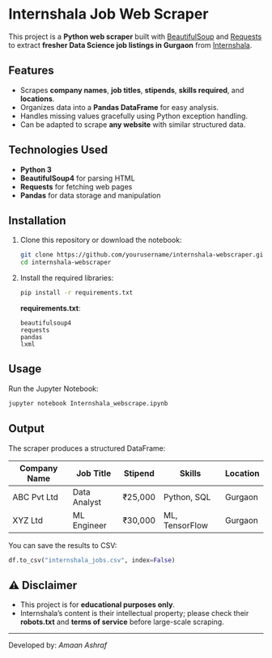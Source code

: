 # Internshala Job Web Scraper

This project is a **Python web scraper** built with [BeautifulSoup](https://www.crummy.com/software/BeautifulSoup/) and [Requests](https://docs.python-requests.org/) to extract **fresher Data Science job listings in Gurgaon** from [Internshala](https://internshala.com/).

##  Features
- Scrapes **company names**, **job titles**, **stipends**, **skills required**, and **locations**.
- Organizes data into a **Pandas DataFrame** for easy analysis.
- Handles missing values gracefully using Python exception handling.
- Can be adapted to scrape **any website** with similar structured data.

##  Technologies Used
- **Python 3**
- **BeautifulSoup4** for parsing HTML
- **Requests** for fetching web pages
- **Pandas** for data storage and manipulation

##  Installation
1. Clone this repository or download the notebook:
   ```bash
   git clone https://github.com/yourusername/internshala-webscraper.git
   cd internshala-webscraper
   ```
2. Install the required libraries:
   ```bash
   pip install -r requirements.txt
   ```
   **requirements.txt**:
   ```
   beautifulsoup4
   requests
   pandas
   lxml
   ```

##  Usage
Run the Jupyter Notebook:
```bash
jupyter notebook Internshala_webscrape.ipynb
```

##  Output
The scraper produces a structured DataFrame:

| Company Name | Job Title | Stipend | Skills | Location |
|--------------|-----------|---------|--------|----------|
| ABC Pvt Ltd  | Data Analyst | ₹25,000 | Python, SQL | Gurgaon |
| XYZ Ltd      | ML Engineer | ₹30,000 | ML, TensorFlow | Gurgaon |

You can save the results to CSV:
```python
df.to_csv("internshala_jobs.csv", index=False)
```

## ⚠ Disclaimer
- This project is for **educational purposes only**.
- Internshala’s content is their intellectual property; please check their **robots.txt** and **terms of service** before large-scale scraping.

---
Developed by: *Amaan Ashraf*

